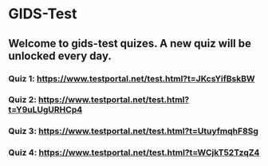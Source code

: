 # GIDS-Test

## Welcome to gids-test quizes. A new quiz will be unlocked every day.

### Quiz 1: https://www.testportal.net/test.html?t=JKcsYifBskBW
### Quiz 2: https://www.testportal.net/test.html?t=Y9uLUgURHCp4
### Quiz 3: https://www.testportal.net/test.html?t=UtuyfmqhF8Sg
### Quiz 4: https://www.testportal.net/test.html?t=WCjkT52TzqZ4
